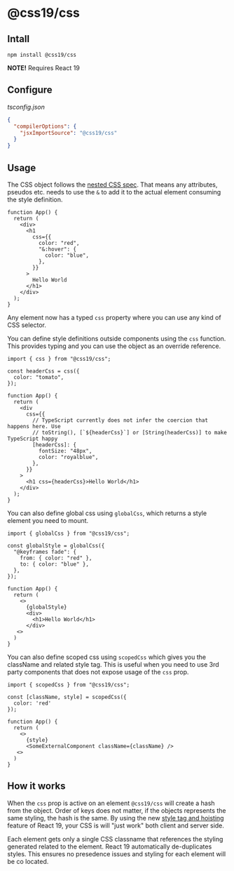 # @css19/css

## Intall

```shell
npm install @css19/css
```

**NOTE!** Requires React 19

## Configure

_tsconfig.json_

```json
{
  "compilerOptions": {
    "jsxImportSource": "@css19/css"
  }
}
```

## Usage

The CSS object follows the [nested CSS spec](https://developer.mozilla.org/en-US/docs/Web/CSS/Nesting_selector). That means any attributes, pseudos etc. needs to use the `&` to add it to the actual element consuming the style definition.

```tsx
function App() {
  return (
    <div>
      <h1
        css={{
          color: "red",
          "&:hover": {
            color: "blue",
          },
        }}
      >
        Hello World
      </h1>
    </div>
  );
}
```

Any element now has a typed `css` property where you can use any kind of CSS selector.

You can define style definitions outside components using the `css` function. This provides typing and you can use the object as an override reference.

```tsx
import { css } from "@css19/css";

const headerCss = css({
  color: "tomato",
});

function App() {
  return (
    <div
      css={{
        // TypeScript currently does not infer the coercion that happens here. Use
        // toString(), [`${headerCss}`] or [String(headerCss)] to make TypeScript happy
        [headerCss]: {
          fontSize: "48px",
          color: "royalblue",
        },
      }}
    >
      <h1 css={headerCss}>Hello World</h1>
    </div>
  );
}
```

You can also define global css using `globalCss`, which returns a style element you need to mount.

```tsx
import { globalCss } from "@css19/css";

const globalStyle = globalCss({
  "@keyframes fade": {
    from: { color: "red" },
    to: { color: "blue" },
  },
});

function App() {
  return (
    <>
      {globalStyle}
      <div>
        <h1>Hello World</h1>
      </div>
   <>
  )
}
```

You can also define scoped css using `scopedCss` which gives you the className and related style tag. This is useful when you need to use 3rd party components that does not expose usage of the `css` prop.

```tsx
import { scopedCss } from "@css19/css";

const [className, style] = scopedCss({
  color: 'red'
});

function App() {
  return (
    <>
      {style}
      <SomeExternalComponent className={className} />
   <>
  )
}
```

## How it works

When the `css` prop is active on an element `@css19/css` will create a hash from the object. Order of keys does not matter, if the objects represents the same styling, the hash is the same. By using the new [style tag and hoisting](https://react.dev/reference/react-dom/components/style) feature of React 19, your CSS is will "just work" both client and server side.

Each element gets only a single CSS classname that references the styling generated related to the element. React 19 automatically de-duplicates styles. This ensures no presedence issues and styling for each element will be co located.
